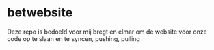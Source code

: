# betwebsite
Deze repo is bedoeld voor mij bregt en elmar om de website voor onze code op te slaan en te syncen, pushing, pulling
